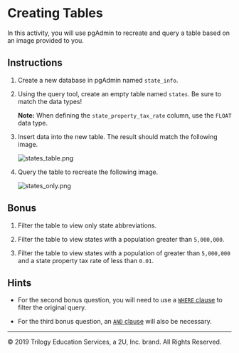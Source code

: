 # Creating Tables

In this activity, you will use pgAdmin to recreate and query a table based on an image provided to you.

## Instructions

1. Create a new database in pgAdmin named `state_info`.

2. Using the query tool, create an empty table named `states`. Be sure to match the data types!

    **Note:** When defining the `state_property_tax_rate` column, use the `FLOAT` data type.

3. Insert data into the new table. The result should match the following image.

    ![states_table.png](Images/states_table.png)

4. Query the table to recreate the following image.

    ![states_only.png](Images/states_only.png)

## Bonus

1. Filter the table to view only state abbreviations.

2. Filter the table to view states with a population greater than `5,000,000`.

3. Filter the table to view states with a population of greater than `5,000,000` and a state property tax rate of less than `0.01`.

## Hints

* For the second bonus question, you will need to use a [`WHERE` clause](https://www.tutorialspoint.com/sql/sql-where-clause.htm) to filter the original query.

* For the third bonus question, an [`AND` clause](https://www.tutorialspoint.com/sql/sql-and-or-clauses.htm) will also be necessary.

---

© 2019 Trilogy Education Services, a 2U, Inc. brand. All Rights Reserved.
